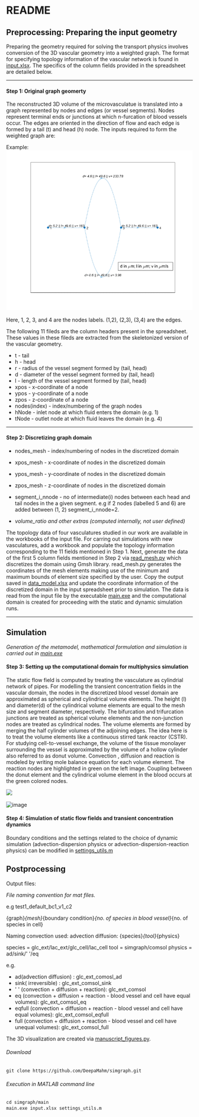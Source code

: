 
# README
    
## Preprocessing: Preparing the input geometry

Preparing the geometry required for solving the transport physics involves conversion of the 3D vascular geometry into a weighted graph. The format for specifying topology information of the vascular network is found in [input.xlsx](https://github.com/DeepaMahm/simgraph/tree/main/input).
The specifics of the column fields provided in the spreadsheet are detailed below.

*****************************************************

#### Step 1:   Original graph geomerty
The reconstructed 3D volume of the microvasculatue is translated into a graph represented by nodes and edges (or vessel segments). Nodes represent terminal ends or junctions at which n-furcation of blood vessels occur. The edges are oriented in the direction of flow and each edge is formed by a tail (t) and head (h) node. The
inputs required to form the weighted graph are:  
 
Example: <br />
![A test image](/docs/images/test2.png)

<!-- <img src="https://github.com/DeepaMahm/simgraph/blob/main/test2.png" width="700"> -->

Here, 1, 2, 3, and 4 are the nodes labels. (1,2), (2,3), (3,4) are the edges.

The following 11 fileds are the column headers present in the spreadsheet. These values in these fileds are extracted from the skeletonized
version of the vascular geometry.<br />
* t - tail <br />
* h - head	 <br />
* r - radius of the vessel segment formed by (tail, head)	 <br />
* d - diameter of the vessel segment formed by (tail, head)	 <br />
* l - length of the vessel segment formed by (tail, head)	 <br />
* xpos -	x-coordinate of a node <br />
* ypos - 	y-coordinate of a node <br />
* zpos -  z-coordinate of a node	 <br />
* nodes(index) - index/numbering of the graph nodes  <br /> 	
* hNode - inlet node at which fluid enters the domain (e.g. 1)  <br />	
* tNode - outlet node at which fluid leaves the domain (e.g. 4)	 <br />

*****************************************************

#### Step 2: Discretizing graph domain

* nodes_mesh - index/numbering of nodes in the discretized domain  <br />
* xpos_mesh - x-coordinate of nodes in the discretized domain	 <br />
* ypos_mesh - y-coordinate of nodes in the discretized domain	 <br />
* zpos_mesh - z-coordinate of nodes in the discretized domain <br />
* segment_i_nnode	- no of intermediate(i) nodes between each head and tail nodes in the a given segment. e.g if 2 nodes
 (labelled 5 and 6) are added between (1, 2) segment_i_nnode=2. <br />

* *volume_ratio and other extras (computed internally, not user defined)*	 <br />

The topology data of four vasculatures studied in our work are available in the workbooks of the input file. For carring out simulations with new vasculatures, add a workbook and populate the topology information corresponding to the 11 fields mentioned in Step 1. Next, generate the data of the first 5 column fields mentioned in Step 2 via [read_mesh.py](https://github.com/DeepaMahm/simgraph/blob/main/preprocessing/read_mesh.py) which discretizes the domain using Gmsh library. read_mesh.py generates the coordinates of the mesh elements making use of the minimum and maximum bounds of element size specified by the user. Copy the output saved in [data_model.xlsx](https://github.com/DeepaMahm/simgraph/blob/main/preprocessing/data_model.xlsx) and update the coordinate information of the discretized domain in the input spreadsheet prior to simulation. The data is read from the input file by the executable [main.exe](https://github.com/DeepaMahm/simgraph/blob/main/main/main.exe) and the computational domain is created for proceeding with the static and dynamic simulation runs.

*****************************************************
## Simulation
*Generation of the metamodel, mathematical formulation and simulation is carried out in [main.exe](https://github.com/DeepaMahm/simgraph/blob/main/main/main.exe)*

#### Step 3: Setting up the computational domain for multiphysics simulation
The static flow field is computed by treating the vasculature as cylindrial network of pipes. For modelling the transient concentration fields in the vascular domain, the nodes in the discretized blood vessel domain are approximated as spherical and cylindrical volume elements. The height (l) and diameter(d) of the cylindrical volume elements are equal to the mesh size and segment diameter, respectively.  The bifurcation and trifurcation junctions are treated as spherical volume elements and the non-junction nodes are treated as cylindrical nodes. The volume elements are formed by merging the half cylinder volumes of the adjoining edges. The idea here is to treat the volume elements like a continuous stirred tank reactor (CSTR). For studying cell-to-vessel exchange, the volume of the tissue monolayer surrounding the vessel is approximated by the volume of a hollow cylinder also referred to as donut volume.  Convection , diffusion and reaction is modeled by writing mole balance equation for each volume element. The reaction nodes are highlighted in green on the left image. Coupling between the donut element and the cylindrical volume element in the blood occurs at the green colored nodes. 
 
<!--  ![A test image](domain.svg) -->
<img src="https://github.com/DeepaMahm/simgraph/blob/main/docs/images/domain.svg" width="700">

![image](https://user-images.githubusercontent.com/29662579/128639317-29a7b18b-4b1b-433a-b042-53aadef1e4bc.png)

#### Step 4: Simulation of static flow fields and transient concentration dynamics 

Boundary conditions and the settings related to the choice of dynamic simulation (advection-dispersion physics or advection-dispersion-reaction physics) can be modified in [settings_utils.m](https://github.com/DeepaMahm/simgraph/blob/main/input/settings_utils.m)


## Postprocessing


Output files:

*File naming convention for mat files.*

e.g test1_default_bc1_v1_c2

{graph}_{mesh}_{boundary condition}_{no. of species in blood vessel}_{no. of species in cell}


Naming convection used: 
advection diffusion: {species}_{tool}_{physics}

species =  glc_ext/lac_ext/glc_cell/lac_cell
tool = simgraph/comsol
physics = ad/sink/' '/eq

e.g.
*  ad(advection diffusion) :  glc_ext_comosl_ad
*  sink( irreversible) : glc_ext_comsol_sink
*  ' ' (convection + diffusion + reaction): glc_ext_comsol
* 	eq (convection + diffusion + reaction - blood vessel and cell have equal volumes): glc_ext_comsol_eq 
* 	eqfull (convection + diffusion + reaction - blood vessel and cell have equal volumes): glc_ext_comsol_eqfull 
*  full (convection + diffusion + reaction - blood vessel and cell have unequal volumes): glc_ext_comsol_full 


The 3D visualization are created via [manuscript_figures.py](https://github.com/DeepaMahm/simgraph/blob/main/postprocessing/manuscript_figures.py).


###### Download 

```
git clone https://github.com/DeepaMahm/simgraph.git
```

###### Execution in MATLAB command line
```
cd simgraph/main
main.exe input.xlsx settings_utils.m
```

